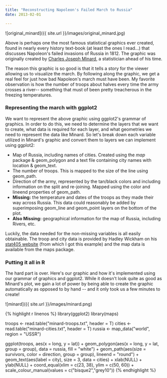 ```yaml
---
title: "Reconstructing Napoleon's Failed March to Russia"
date: 2013-02-01

---
```

![original_minard]({{ site.url }}/images/original_minard.jpg)

Above is perhaps one the most famous statistical graphics ever created, found in nearly every history text-book (at least the ones I read...) that discusses Napoleon's failed invasions of Russia in 1812. The graphic was originally created by [Charles Joseph Minard](http://en.wikipedia.org/wiki/Charles_Joseph_Minard), a statistician ahead of his time.

The reason this graphic is so good is that it tells a story for the viewer allowing us to visualize the march. By following along the graphic, we get a real feel for just how bad Napoleon's march must have been. My favorite observation is how the number of troops about halves every time the army crosses a river-- something that must of been pretty treacherous in the freezing temperatures. 

### Representing the march with ggplot2
We want to represent the above graphic using ggplot2's grammar of graphics. In order to do this, we need to determine the layers that we want to create, what data is required for each layer, and what geometries we need to represent the data like Minard. So let's break down each variable utilized in Minard's graphic and convert them to layers we can implement using ggplot2: 

*	Map of Russia, including names of cities. Created using the _map_ package & geom_polygon and a text file containing city names with location & geom_text. 
*	The number of troops. This is mapped to the size of the line using geom_path.
*	Direction of the army, represented by the tan/black colors and including information on the split and re-joining. Mapped using the color and lineend properties of geom_path.
*	__Missing:__ the temperature and dates of the troops as they made their way across Russia. This data could reasonably be added by superimposing geom_line and geom_point layers on the bottom of the plot.
*	__Also Missing:__ geographical information for the map of Russia, including Rivers, etc.

Luckily, the data needed for the non-missing variables is all easily obtainable. The troop and city data is provided by Hadley Wickham on his [stat405 website](http://stat405.had.co.nz/) (from which I got this example) and the map data is available from the maps package. 

### Putting it all in R
The hard part is over. Here's our graphic and how it's implemented using our grammar of graphics and ggplot2. While it doesn't look quite as good as Minard's plot, we gain a lot of power by being able to create the graphic automatically as opposed to by hand -- and it only took us a few minutes to create! 

![minard]({{ site.url }}/images/minard.png)

{% highlight r linenos %}
library(ggplot2)
library(maps)
 
troops <- read.table("minard-troops.txt", header = T)
cities <- read.table("minard-cities.txt", header = T)
russia <- map_data("world", region = "USSR")
 
ggplot(troops, aes(x = long, y = lat)) +
  geom_polygon(aes(x = long, y = lat, group = group), data = russia, fill = "white") +
  geom_path(aes(size = survivors, color = direction, group = group), lineend = "round") +
  geom_text(aes(label = city), size = 3, data = cities) +
  xlab(NULL) + ylab(NULL) + coord_equal(xlim = c(23, 38), ylim = c(50, 60)) +
  scale_colour_manual(values = c("bisque2","grey10"))
{% endhighlight %}
